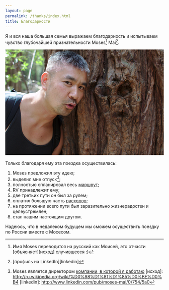 ```yaml
---
layout: page
permalink: /thanks/index.html
title: Благодарности
---
```


Я и вся наша большая семья выражаем благодарность и испытываем чувство глубочайшей 
признательности Moses[^1] Mai[^2].


![Moses Mai](/images/moses_thanks.jpg)



Только благодаря ему эта поездка осуществилась:

1. Moses предложил эту идею;
2. выделил мне отпуск[^3];
3. полностью спланировал весь [маршрут](/articles/route-planning);
4. RV принадлежит ему;
5. две третьих пути он был за рулем;
6. оплатил большую часть [расходов](/articles/resume-expenses);
7. на протяжении всего пути был заразительно жизнерадостен и целеустремлен;
8. стал нашим настоящим другом.

Надеюсь, что в недалеком будущем мы сможем осуществить поездку по России вместе с Мосесом.

[^1]: Имя Moses переводится на русский как Моисей, это отчасти [объясняет][исход] случившееся :)
[^2]: [профиль на LinkedIn][linkedin]
[^3]: Мoses является директором [компании, в которой я работаю](http://www.lo-ksystems.com/)
[исход]: http://ru.wikipedia.org/wiki/%D0%98%D1%81%D1%85%D0%BE%D0%B4
[linkedin]: http://www.linkedin.com/pub/moses-mai/0/754/5a0

